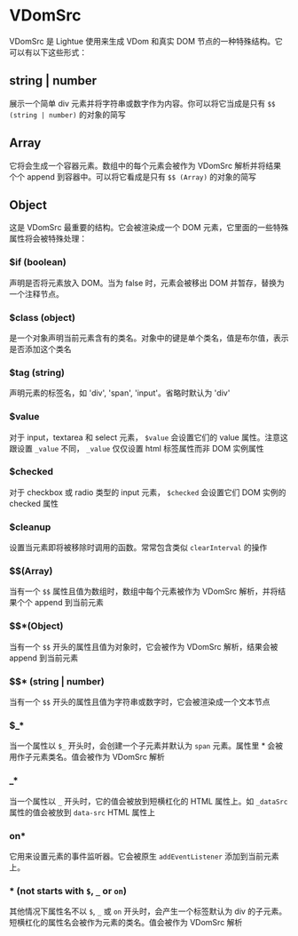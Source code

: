 # VDomSrc

VDomSrc 是 Lightue 使用来生成 VDom 和真实 DOM 节点的一种特殊结构。它可以有以下这些形式：

## string | number

展示一个简单 div 元素并将字符串或数字作为内容。你可以将它当成是只有 `$$ (string | number)` 的对象的简写

## Array

它将会生成一个容器元素。数组中的每个元素会被作为 VDomSrc 解析并将结果个个 append 到容器中。可以将它看成是只有 `$$ (Array)` 的对象的简写

## Object

这是 VDomSrc 最重要的结构。它会被渲染成一个 DOM 元素，它里面的一些特殊属性将会被特殊处理：

### $if (boolean)

声明是否将元素放入 DOM。当为 false 时，元素会被移出 DOM 并暂存，替换为一个注释节点。

### $class (object)

是一个对象声明当前元素含有的类名。对象中的键是单个类名，值是布尔值，表示是否添加这个类名

### $tag (string)

声明元素的标签名，如 'div', 'span', 'input'。省略时默认为 'div'

### $value

对于 input，textarea 和 select 元素， `$value` 会设置它们的 value 属性。注意这跟设置 `_value` 不同， `_value` 仅仅设置 html 标签属性而非 DOM 实例属性

### $checked

对于 checkbox 或 radio 类型的 input 元素， `$checked` 会设置它们 DOM 实例的 checked 属性

### $cleanup

设置当元素即将被移除时调用的函数。常常包含类似 `clearInterval` 的操作

### \$$(Array)

当有一个 `$$` 属性且值为数组时，数组中每个元素被作为 VDomSrc 解析，并将结果个个 append 到当前元素

### \$$\*(Object)

当有一个 `$$` 开头的属性且值为对象时，它会被作为 VDomSrc 解析，结果会被 append 到当前元素

### \$$\* (string | number)

当有一个 `$$` 开头的属性且值为字符串或数字时，它会被渲染成一个文本节点

### \$\_\*

当一个属性以 `$_` 开头时，会创建一个子元素并默认为 `span` 元素。属性里 \* 会被用作子元素类名。值会被作为 VDomSrc 解析

### \_\*

当一个属性以 `_` 开头时，它的值会被放到短横杠化的 HTML 属性上。如 `_dataSrc` 属性的值会被放到 `data-src` HTML 属性上

### on\*

它用来设置元素的事件监听器。它会被原生 `addEventListener` 添加到当前元素上。

### \* (not starts with `$`, `_` or `on`)

其他情况下属性名不以 `$`, `_` 或 `on` 开头时，会产生一个标签默认为 div 的子元素。短横杠化的属性名会被作为元素的类名。值会被作为 VDomSrc 解析

